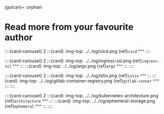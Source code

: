 (gulcan)=
:orphan:
# Read more from your favourite author


::::{card-carousel} 2
:::{card}
:img-top: ../../og/cicd.png
{ref}`cicd`
^^^
::::


::::{card-carousel} 2
:::{card}
:img-top: ../../og/ingress-ssl.png
{ref}`ingress-ssl`
^^^
:::
:::{card}
:img-top: ../../og/argo.png
{ref}`argo`
^^^
:::
::::

::::{card-carousel} 2
:::{card}
:img-top: ../../og/istio.png
{ref}`istio`
^^^
:::
:::{card}
:img-top: ../../og/gitlab-container-registry.png
{ref}`gitlab-runner`
^^^
:::
::::

::::{card-carousel} 2
:::{card}
:img-top: ../../og/kubernetes-architecture.png
{ref}`architecture`
^^^
:::
:::{card}
:img-top: ../../og/ephemeral-storage.png
{ref}`ephemeral`
^^^
:::
::::